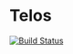 # Telos
[![Build Status](https://travis-ci.org/cpe305Spring17/spring2017-project-cdushana.svg?branch=master)](https://travis-ci.org/cpe305Spring17/spring2017-project-cdushana)
